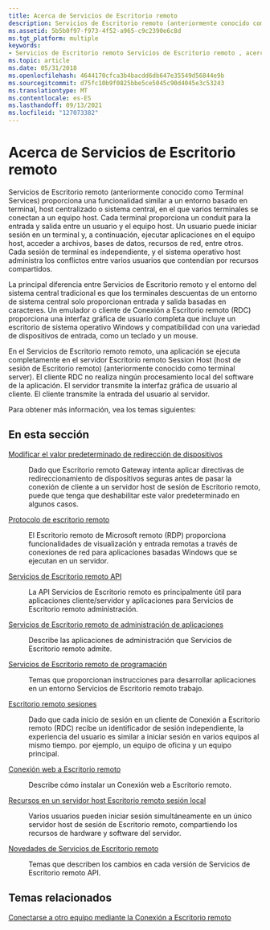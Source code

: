 ```yaml
---
title: Acerca de Servicios de Escritorio remoto
description: Servicios de Escritorio remoto (anteriormente conocido como Terminal Services) proporciona una funcionalidad similar a un entorno basado en terminal, host centralizado o sistema central, en el que varios terminales se conectan a un equipo host.
ms.assetid: 5b5b0f97-f973-4f52-a965-c9c2390e6c8d
ms.tgt_platform: multiple
keywords:
- Servicios de Escritorio remoto Servicios de Escritorio remoto , acerca de
ms.topic: article
ms.date: 05/31/2018
ms.openlocfilehash: 4644170cfca3b4bacdd6db647e35549d56844e9b
ms.sourcegitcommit: d75fc10b9f0825bbe5ce5045c90d4045e3c53243
ms.translationtype: MT
ms.contentlocale: es-ES
ms.lasthandoff: 09/13/2021
ms.locfileid: "127073382"
---
```

# <a name="about-remote-desktop-services"></a>Acerca de Servicios de Escritorio remoto

Servicios de Escritorio remoto (anteriormente conocido como Terminal Services) proporciona una funcionalidad similar a un entorno basado en terminal, host centralizado o sistema central, en el que varios terminales se conectan a un equipo host. Cada terminal proporciona un conduit para la entrada y salida entre un usuario y el equipo host. Un usuario puede iniciar sesión en un terminal y, a continuación, ejecutar aplicaciones en el equipo host, acceder a archivos, bases de datos, recursos de red, entre otros. Cada sesión de terminal es independiente, y el sistema operativo host administra los conflictos entre varios usuarios que contendían por recursos compartidos.

La principal diferencia entre Servicios de Escritorio remoto y el entorno del sistema central tradicional es que los terminales descuentas de un entorno de sistema central solo proporcionan entrada y salida basadas en caracteres. Un emulador o cliente de Conexión a Escritorio remoto (RDC) proporciona una interfaz gráfica de usuario completa que incluye un escritorio de sistema operativo Windows y compatibilidad con una variedad de dispositivos de entrada, como un teclado y un mouse.

En el Servicios de Escritorio remoto remoto, una aplicación se ejecuta completamente en el servidor Escritorio remoto Session Host (host de sesión de Escritorio remoto) (anteriormente conocido como terminal server). El cliente RDC no realiza ningún procesamiento local del software de la aplicación. El servidor transmite la interfaz gráfica de usuario al cliente. El cliente transmite la entrada del usuario al servidor.

Para obtener más información, vea los temas siguientes:

## <a name="in-this-section"></a>En esta sección

<dl> <dt>

[Modificar el valor predeterminado de redirección de dispositivos](modify-device-redirection-default-.md)
</dt> <dd>

Dado que Escritorio remoto Gateway intenta aplicar directivas de redireccionamiento de dispositivos seguras antes de pasar la conexión de cliente a un servidor host de sesión de Escritorio remoto, puede que tenga que deshabilitar este valor predeterminado en algunos casos.

</dd> <dt>

[Protocolo de escritorio remoto](remote-desktop-protocol.md)
</dt> <dd>

El Escritorio remoto de Microsoft remoto (RDP) proporciona funcionalidades de visualización y entrada remotas a través de conexiones de red para aplicaciones basadas Windows que se ejecutan en un servidor.

</dd> <dt>

[Servicios de Escritorio remoto API](terminal-services-api.md)
</dt> <dd>

La API Servicios de Escritorio remoto es principalmente útil para aplicaciones cliente/servidor y aplicaciones para Servicios de Escritorio remoto administración.

</dd> <dt>

[Servicios de Escritorio remoto de administración de aplicaciones](terminal-services-management-applications.md)
</dt> <dd>

Describe las aplicaciones de administración que Servicios de Escritorio remoto admite.

</dd> <dt>

[Servicios de Escritorio remoto de programación](terminal-services-programming-guidelines.md)
</dt> <dd>

Temas que proporcionan instrucciones para desarrollar aplicaciones en un entorno Servicios de Escritorio remoto trabajo.

</dd> <dt>

[Escritorio remoto sesiones](terminal-services-sessions.md)
</dt> <dd>

Dado que cada inicio de sesión en un cliente de Conexión a Escritorio remoto (RDC) recibe un identificador de sesión independiente, la experiencia del usuario es similar a iniciar sesión en varios equipos al mismo tiempo. por ejemplo, un equipo de oficina y un equipo principal.

</dd> <dt>

[Conexión web a Escritorio remoto](remote-desktop-web-connection.md)
</dt> <dd>

Describe cómo instalar un Conexión web a Escritorio remoto.

</dd> <dt>

[Recursos en un servidor host Escritorio remoto sesión local](resources-on-a-terminal-server.md)
</dt> <dd>

Varios usuarios pueden iniciar sesión simultáneamente en un único servidor host de sesión de Escritorio remoto, compartiendo los recursos de hardware y software del servidor.

</dd> <dt>

[Novedades de Servicios de Escritorio remoto](what-s-new-in-terminal-services.md)
</dt> <dd>

Temas que describen los cambios en cada versión de Servicios de Escritorio remoto API.

</dd> </dl>

## <a name="related-topics"></a>Temas relacionados

<dl> <dt>

[Conectarse a otro equipo mediante la Conexión a Escritorio remoto](https://windows.microsoft.com/windows/connect-using-remote-desktop-connection#connect-using-remote-desktop-connection=windows-7)
</dt> </dl>

 

 




